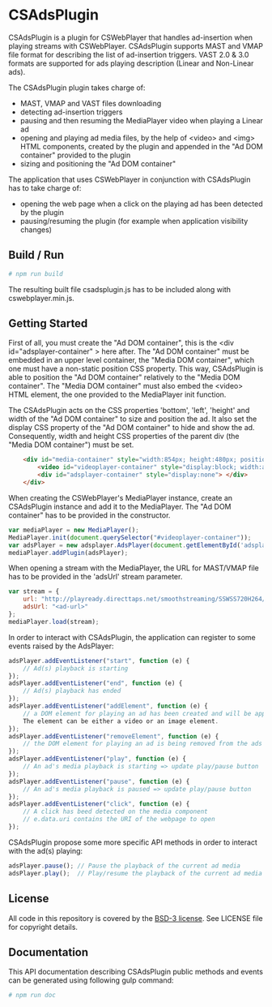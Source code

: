 # CSAdsPlugin

CSAdsPlugin is a plugin for CSWebPlayer that handles ad-insertion when playing streams with CSWebPlayer.
CSAdsPlugin supports MAST and VMAP file format for describing the list of ad-insertion triggers.
VAST 2.0 & 3.0 formats are supported for ads playing description (Linear and Non-Linear ads).

The CSAdsPlugin plugin takes charge of:
* MAST, VMAP and VAST files downloading
* detecting ad-insertion triggers
* pausing and then resuming the MediaPlayer video when playing a Linear ad
* opening and playing ad media files, by the help of &lt;video&gt; and &lt;img&gt; HTML components, created by the plugin and appended in the "Ad DOM container" provided to the plugin
* sizing and positioning the "Ad DOM container"

The application that uses CSWebPlayer in conjunction with CSAdsPlugin has to take charge of:
* opening the web page when a click on the playing ad has been detected by the plugin
* pausing/resuming the plugin (for example when application visibility changes)

## Build / Run

``` bash
# npm run build
```

The resulting built file csadsplugin.js has to be included along with cswebplayer.min.js.

## Getting Started

First of all, you must create the "Ad DOM container", this is the &lt;div id="adsplayer-container" &gt; here after.
The "Ad DOM container" must be embedded in an upper level container, the "Media DOM container", which one must have a non-static position CSS property.
This way, CSAdsPlugin is able to position the "Ad DOM container" relatively to the "Media DOM container".
The "Media DOM container" must also embed the &lt;video&gt; HTML element, the one provided to the MediaPlayer init function.

The CSAdsPlugin acts on the CSS properties 'bottom', 'left', 'height' and width of the "Ad DOM container" to size and position the ad.
It also set the display CSS property of the "Ad DOM container" to hide and show the ad.
Consequently, width and height CSS properties of the parent div (the "Media DOM container") must be set.

``` html
    <div id="media-container" style="width:854px; height:480px; position:relative">
        <video id="videoplayer-container" style="display:block; width:auto; height:100%;"></video>
        <div id="adsplayer-container" style="display:none"> </div>
    </div>
```

When creating the CSWebPlayer's MediaPlayer instance, create an CSAdsPlugin instance and add it to the MediaPlayer.
The "Ad DOM container" has to be provided in the constructor.

``` js
var mediaPlayer = new MediaPlayer();
MediaPlayer.init(document.querySelector("#videoplayer-container"));
var adsPlayer = new adsplayer.AdsPlayer(document.getElementById('adsplayer-container'));
mediaPlayer.addPlugin(adsPlayer);
```

When opening a stream with the MediaPlayer, the URL for MAST/VMAP file has to be provided in the 'adsUrl' stream parameter.

``` js
var stream = {
    url: "http://playready.directtaps.net/smoothstreaming/SSWSS720H264/SuperSpeedway_720.ism/Manifest",
    adsUrl: "<ad-url>"
};
mediaPlayer.load(stream);
```

In order to interact with CSAdsPlugin, the application can register to some events raised by the AdsPlayer:

``` js
adsPlayer.addEventListener("start", function (e) {
    // Ad(s) playback is starting
});
adsPlayer.addEventListener("end", function (e) {
    // Ad(s) playback has ended
});
adsPlayer.addEventListener("addElement", function (e) {
    // a DOM element for playing an ad has been created and will be appended in the "Ad DOM container".
    The element can be either a video or an image element.
});
adsPlayer.addEventListener("removeElement", function (e) {
    // the DOM element for playing an ad is being removed from the ads player container and deleted
});
adsPlayer.addEventListener("play", function (e) {
    // An ad's media playback is starting => update play/pause button
});
adsPlayer.addEventListener("pause", function (e) {
    // An ad's media playback is paused => update play/pause button
});
adsPlayer.addEventListener("click", function (e) {
    // A click has beed detected on the media component
    // e.data.uri contains the URI of the webpage to open
});
```

CSAdsPlugin propose some more specific API methods in order to interact with the ad(s) playing:

``` js
adsPlayer.pause(); // Pause the playback of the current ad media
adsPlayer.play();  // Play/resume the playback of the current ad media
```

## License

All code in this repository is covered by the [BSD-3 license](http://opensource.org/licenses/BSD-3-Clause).
See LICENSE file for copyright details.


## Documentation

This API documentation describing CSAdsPlugin public methods and events can be generated using following gulp command:

``` bash
# npm run doc
```
